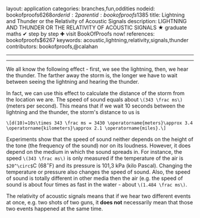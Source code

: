 layout: application
categories: branches,fun,oddities
nodeid: bookofproofs$6268
orderid: 2
parentid: bookofproofs$1385
title: Lightning and Thunder or the Relativity of Acoustic Signals
description: LIGHTNING AND THUNDER OR THE RELATIVITY OF ACOUSTIC SIGNALS &#9733; graduate maths &#10004; step by step &#10010; visit BookOfProofs now!
references: bookofproofs$6267
keywords: acoustic,lightning,relativity,signals,thunder
contributors: bookofproofs,@calahan

---


---

We all know the following effect - first, we see the lightning, then, we hear the thunder. The farther away the storm is, the longer we have to wait between seeing the lightning and hearing the thunder. 

In fact, we can use this effect to calculate the distance of the storm from the location we are. The speed of sound equals about `\(343 \frac ms\)` (meters per second). This means that if we wait 10 seconds between the lightning and the thunder, the storm's distance to us is 

`\[d(10)=10s\times 343 \frac ms = 3430 \operatorname{meters}\approx 3.4 \operatorname{kilometers}\approx 2.1 \operatorname{miles}.\]`

Experiments show that the speed of sound neither depends on the height of the tone (the frequency of the sound) nor on its loudness. However, it does depend on the medium in which the sound spreads in. For instance, the speed `\(343 \frac ms\)` is only measured if the temperature of the air is `$20^\circ$`C ($68^\circ$F) and its pressure is 101,3 kPa (kilo Pascal). Changing the temperature or pressure also changes the speed of sound. Also, the speed of sound is totally different in other media then the air (e.g. the speed of sound is about four times as fast in the water - about `\(1.484 \frac ms\)`.

The relativity of acoustic signals means that if we hear two different events at once, e.g. two shots of two guns, it __does not__ necessarily mean that those two events happened at the same time.
